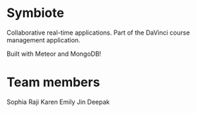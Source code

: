 Symbiote
========

Collaborative real-time applications. Part of the DaVinci course management application.

Built with Meteor and MongoDB!


Team members
============
Sophia Raji
Karen
Emily
Jin
Deepak